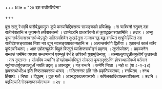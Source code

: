 +++
title = "२४ दश रात्रीरशिवेना"

+++

पुरा खलु रेभमृषिं पाशैर्बद्ध्वासुराः कूपे कस्यचिद्दिवसस्य सायङ्काले प्रचिक्षिपुः । स चाश्विनौ स्तुवन् दश रात्रीर्नवाहानि च कूपमध्ये तथैवावतस्थे । दशमेऽहनि प्रातरश्विनौ तं कूपादुदतारयतामिति । तदाह । अप्सु कूपान्तर्वर्तमानास्वन्तर्मध्येऽसुरैः पातितमशिवेन दुःखहेतुना दाम्नावनद्धं बद्धं श्नथितं शत्रुभिर्हिंसितं दश रात्रीर्दशसङ्ख्याका निशा नव द्यून् नवसङ्ख्याकान्यहानि च । अत्यन्तसंयोगे द्वितीया । एतावन्तं कालं तत्रैव कूपेऽवस्थितम् । आत एवोदन्युदके विप्रुतं विप्लुतं व्याक्षिप्तसर्वाङ्गं प्रवृत्तम् । लुप्तोपमेतत् । प्रवृञ्जनेन सन्तप्तं घर्ममिव व्यथया सन्तप्यमानं एवम्भूतं रेभं हे अश्विनौ युवामुन्निन्यथुः । तस्मात्कूपादुन्नीतमुत्तीर्णं कृतवन्तौ । तत्र दृष्टान्तः । सोममिव यथाग्नि होत्रहोमार्थमभिषुतं सोमरसं कूपसदृशेऽग्नि होत्रस्थालीमध्ये वर्तमानं स्रुवेणाध्वर्युरुन्नयत्यूर्ध्वं नयति तद्वत् ॥ अवनद्धम् । णह बन्धने । कर्मणि निष्ठा । नहो धः (पा ८-२-३४) झषस्तथोर्धोऽध इति निष्ठातकारस्य धत्वम् । गतिरनन्तर इति गतेः प्रकृतिस्वरत्वम् । श्नथितम् । श्नथ हिंसार्थः । निष्ठा । विप्रुतम् । प्रुङ् गतौ । अवनद्धवत्प्रत्ययस्वरौ । कपिलकादित्वाल्लत्वविकल्पः । उदनि । पद्दन्नित्यादिनोदकशब्दस्योदन्भावः ॥ २४ ॥